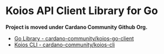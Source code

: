 <h1>Koios API Client Library for Go</h1>

**Project is moved under Cardano Community Github Org.**

- [Go Library - cardano-community/koios-go-client](https://github.com/cardano-community/koios-go-client)
- [Koios CLI - cardano-community/koios-cli](https://github.com/cardano-community/koios-cli)